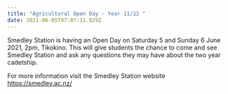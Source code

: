 ```yaml
---
title: "Agricultural Open Day - Year 11/12 "
date: 2021-06-05T07:07:11.829Z
---
```

Smedley Station is having an Open Day on Saturday 5 and Sunday 6 June 2021, 2pm, Tikokino. This will give students the chance to come and see Smedley Station and ask any questions they may have about the two year cadetship.  

For more information visit the Smedley Station website <https://smedley.ac.nz/>